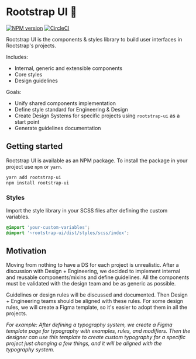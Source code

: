 # Rootstrap UI  🎨

[![NPM version](https://img.shields.io/npm/v/rootstrap-ui.svg?style=flat)](https://npmjs.org/package/rootstrap-ui)
[![CircleCI](https://circleci.com/gh/rootstrap/rootstrap-ui.svg?style=svg&circle-token=0157efa8af8dfd3211d74b645cdee13c9a500a62)](https://circleci.com/gh/rootstrap/rootstrap-ui)

Rootstrap UI is the components & styles library to build user interfaces in Rootstrap's projects.

Includes:
- Internal, generic and extensible components
- Core styles
- Design guidelines

Goals:
- Unify shared components implementation
- Define style standard for Engineering & Design
- Create Design Systems for specific projects using `rootstrap-ui` as a start point
- Generate guidelines documentation

## Getting started
Rootstrap UI is available as an NPM package. To install the package in your project use `npm` or `yarn`.

```bash
yarn add rootstrap-ui
npm install rootstrap-ui
```

### Styles
Import the style library in your SCSS files after defining the custom variables.


```scss
@import 'your-custom-variables';
@import '~rootstrap-ui/dist/styles/scss/index';
```


## Motivation
Moving from nothing to have a DS for each project is unrealistic. After a discussion with Design + Engineering, we decided to implement internal and reusable components/mixins and define guidelines. All the components must be validated with the design team and be as generic as possible.

Guidelines or design rules will be discussed and documented. Then Design + Engineering teams should be aligned with these rules. For some design rules, we will create a Figma template, so it's easier to adopt them in all the projects.

_For example: After defining a typography system, we create a Figma template page for typography with examples, rules, and modifiers. Then the designer can use this template to create custom typography for a specific project just changing a few things, and it will be aligned with the typography system._
